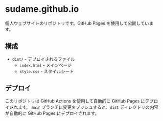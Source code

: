 # sudame.github.io

個人ウェブサイトのリポジトリです。GitHub Pages を使用して公開しています。

## 構成

- `dist/` - デプロイされるファイル
  - `index.html` - メインページ
  - `style.css` - スタイルシート

## デプロイ

このリポジトリは GitHub Actions を使用して自動的に GitHub Pages にデプロイされます。
`main` ブランチに変更をプッシュすると、`dist` ディレクトリの内容が自動的に GitHub Pages にデプロイされます。
